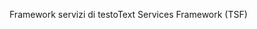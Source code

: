 <span data-ttu-id="97d38-101">Framework servizi di testo</span><span class="sxs-lookup"><span data-stu-id="97d38-101">Text Services Framework (TSF)</span></span>